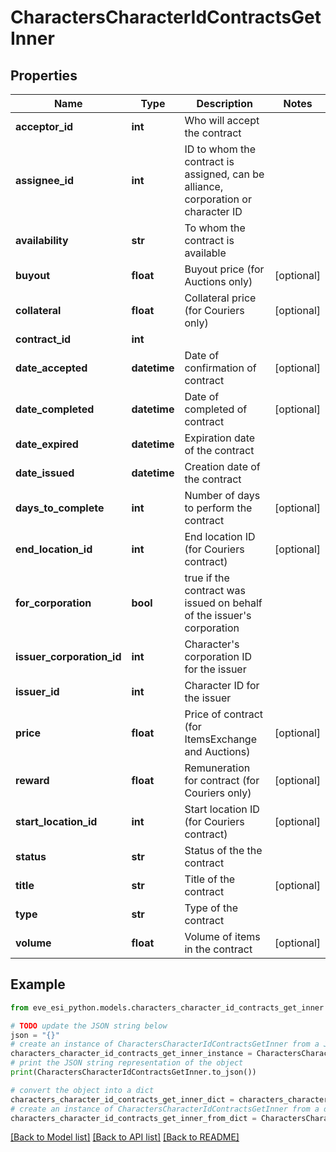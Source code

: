 # CharactersCharacterIdContractsGetInner


## Properties

Name | Type | Description | Notes
------------ | ------------- | ------------- | -------------
**acceptor_id** | **int** | Who will accept the contract | 
**assignee_id** | **int** | ID to whom the contract is assigned, can be alliance, corporation or character ID | 
**availability** | **str** | To whom the contract is available | 
**buyout** | **float** | Buyout price (for Auctions only) | [optional] 
**collateral** | **float** | Collateral price (for Couriers only) | [optional] 
**contract_id** | **int** |  | 
**date_accepted** | **datetime** | Date of confirmation of contract | [optional] 
**date_completed** | **datetime** | Date of completed of contract | [optional] 
**date_expired** | **datetime** | Expiration date of the contract | 
**date_issued** | **datetime** | Сreation date of the contract | 
**days_to_complete** | **int** | Number of days to perform the contract | [optional] 
**end_location_id** | **int** | End location ID (for Couriers contract) | [optional] 
**for_corporation** | **bool** | true if the contract was issued on behalf of the issuer&#39;s corporation | 
**issuer_corporation_id** | **int** | Character&#39;s corporation ID for the issuer | 
**issuer_id** | **int** | Character ID for the issuer | 
**price** | **float** | Price of contract (for ItemsExchange and Auctions) | [optional] 
**reward** | **float** | Remuneration for contract (for Couriers only) | [optional] 
**start_location_id** | **int** | Start location ID (for Couriers contract) | [optional] 
**status** | **str** | Status of the the contract | 
**title** | **str** | Title of the contract | [optional] 
**type** | **str** | Type of the contract | 
**volume** | **float** | Volume of items in the contract | [optional] 

## Example

```python
from eve_esi_python.models.characters_character_id_contracts_get_inner import CharactersCharacterIdContractsGetInner

# TODO update the JSON string below
json = "{}"
# create an instance of CharactersCharacterIdContractsGetInner from a JSON string
characters_character_id_contracts_get_inner_instance = CharactersCharacterIdContractsGetInner.from_json(json)
# print the JSON string representation of the object
print(CharactersCharacterIdContractsGetInner.to_json())

# convert the object into a dict
characters_character_id_contracts_get_inner_dict = characters_character_id_contracts_get_inner_instance.to_dict()
# create an instance of CharactersCharacterIdContractsGetInner from a dict
characters_character_id_contracts_get_inner_from_dict = CharactersCharacterIdContractsGetInner.from_dict(characters_character_id_contracts_get_inner_dict)
```
[[Back to Model list]](../README.md#documentation-for-models) [[Back to API list]](../README.md#documentation-for-api-endpoints) [[Back to README]](../README.md)


